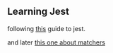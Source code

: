 ## Learning Jest 

following [this](https://jestjs.io/docs/getting-started) guide to jest. 

and later [this one about matchers](https://jestjs.io/docs/using-matchers)